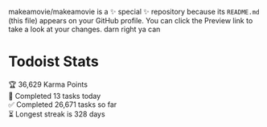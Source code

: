 makeamovie/makeamovie is a ✨ special ✨ repository because its `README.md` (this file) appears on your GitHub profile.
You can click the Preview link to take a look at your changes. darn right ya can

# Todoist Stats

<!-- TODO-IST:START -->
🏆  36,629 Karma Points           
🌸  Completed 13 tasks today           
✅  Completed 26,671 tasks so far           
⏳  Longest streak is 328 days
<!-- TODO-IST:END -->